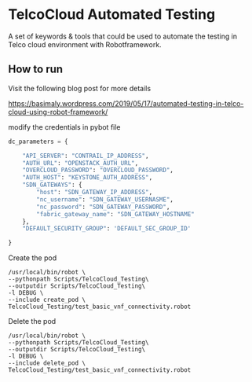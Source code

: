 # TelcoCloud Automated Testing
A set of keywords &amp; tools that could be used to automate the testing in Telco cloud environment with Robotframework.



## How to run
Visit the following blog post for more details

https://basimaly.wordpress.com/2019/05/17/automated-testing-in-telco-cloud-using-robot-framework/

modify the credentials in pybot file
```python
dc_parameters = {

    "API_SERVER": "CONTRAIL_IP_ADDRESS",
    "AUTH_URL": "OPENSTACK_AUTH_URL",
    "OVERCLOUD_PASSWORD": "OVERCLOUD_PASSWORD",
    "AUTH_HOST": "KEYSTONE_AUTH_ADDRESS",
    "SDN_GATEWAYS": {
        "host": "SDN_GATEWAY_IP_ADDRESS",
        "nc_username": "SDN_GATEWAY_USERNASME",
        "nc_password": "SDN_GATEWAY_PASSWORD",
        "fabric_gateway_name": "SDN_GATEWAY_HOSTNAME"
    },
    "DEFAULT_SECURITY_GROUP": 'DEFAULT_SEC_GROUP_ID'

}
```
Create the pod
```shell
/usr/local/bin/robot \
--pythonpath Scripts/TelcoCloud_Testing\
--outputdir Scripts/TelcoCloud_Testing\
-l DEBUG \
--include create_pod \ 
TelcoCloud_Testing/test_basic_vnf_connectivity.robot
```


Delete the pod
```shell
/usr/local/bin/robot \
--pythonpath Scripts/TelcoCloud_Testing\
--outputdir Scripts/TelcoCloud_Testing\
-l DEBUG \
--include delete_pod \ 
TelcoCloud_Testing/test_basic_vnf_connectivity.robot
```
